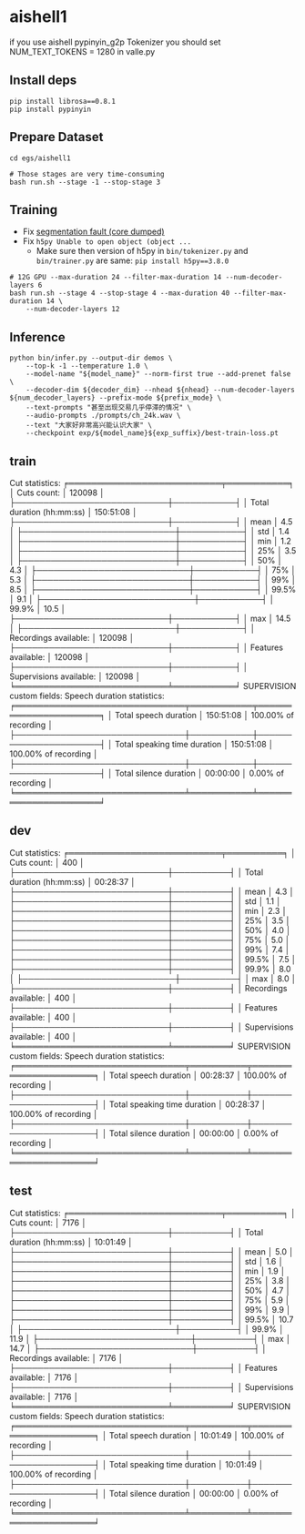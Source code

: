 # aishell1
if you use aishell pypinyin_g2p Tokenizer you should set NUM_TEXT_TOKENS = 1280 in valle.py

## Install deps
```
pip install librosa==0.8.1
pip install pypinyin
```

## Prepare Dataset
```
cd egs/aishell1

# Those stages are very time-consuming
bash run.sh --stage -1 --stop-stage 3
```


## Training
* Fix [segmentation fault (core dumped)](https://github.com/lifeiteng/vall-e#troubleshooting)
* Fix `h5py Unable to open object (object ...`
  * Make sure then version of h5py in `bin/tokenizer.py` and `bin/trainer.py` are same: `pip install h5py==3.8.0`

```
# 12G GPU --max-duration 24 --filter-max-duration 14 --num-decoder-layers 6
bash run.sh --stage 4 --stop-stage 4 --max-duration 40 --filter-max-duration 14 \
    --num-decoder-layers 12
```


## Inference

```
python bin/infer.py --output-dir demos \
    --top-k -1 --temperature 1.0 \
    --model-name "${model_name}" --norm-first true --add-prenet false \
    --decoder-dim ${decoder_dim} --nhead ${nhead} --num-decoder-layers ${num_decoder_layers} --prefix-mode ${prefix_mode} \
    --text-prompts "甚至出现交易几乎停滞的情况" \
    --audio-prompts ./prompts/ch_24k.wav \
    --text "大家好非常高兴能认识大家" \
    --checkpoint exp/${model_name}${exp_suffix}/best-train-loss.pt
```
##  train
Cut statistics:
╒═══════════════════════════╤═══════════╕
│ Cuts count:               │ 120098    │
├───────────────────────────┼───────────┤
│ Total duration (hh:mm:ss) │ 150:51:08 │
├───────────────────────────┼───────────┤
│ mean                      │ 4.5       │
├───────────────────────────┼───────────┤
│ std                       │ 1.4       │
├───────────────────────────┼───────────┤
│ min                       │ 1.2       │
├───────────────────────────┼───────────┤
│ 25%                       │ 3.5       │
├───────────────────────────┼───────────┤
│ 50%                       │ 4.3       │
├───────────────────────────┼───────────┤
│ 75%                       │ 5.3       │
├───────────────────────────┼───────────┤
│ 99%                       │ 8.5       │
├───────────────────────────┼───────────┤
│ 99.5%                     │ 9.1       │
├───────────────────────────┼───────────┤
│ 99.9%                     │ 10.5      │
├───────────────────────────┼───────────┤
│ max                       │ 14.5      │
├───────────────────────────┼───────────┤
│ Recordings available:     │ 120098    │
├───────────────────────────┼───────────┤
│ Features available:       │ 120098    │
├───────────────────────────┼───────────┤
│ Supervisions available:   │ 120098    │
╘═══════════════════════════╧═══════════╛
SUPERVISION custom fields:
Speech duration statistics:
╒══════════════════════════════╤═══════════╤══════════════════════╕
│ Total speech duration        │ 150:51:08 │ 100.00% of recording │
├──────────────────────────────┼───────────┼──────────────────────┤
│ Total speaking time duration │ 150:51:08 │ 100.00% of recording │
├──────────────────────────────┼───────────┼──────────────────────┤
│ Total silence duration       │ 00:00:00  │ 0.00% of recording   │
╘══════════════════════════════╧═══════════╧══════════════════════╛


##  dev
Cut statistics:
╒═══════════════════════════╤══════════╕
│ Cuts count:               │ 400      │
├───────────────────────────┼──────────┤
│ Total duration (hh:mm:ss) │ 00:28:37 │
├───────────────────────────┼──────────┤
│ mean                      │ 4.3      │
├───────────────────────────┼──────────┤
│ std                       │ 1.1      │
├───────────────────────────┼──────────┤
│ min                       │ 2.3      │
├───────────────────────────┼──────────┤
│ 25%                       │ 3.5      │
├───────────────────────────┼──────────┤
│ 50%                       │ 4.0      │
├───────────────────────────┼──────────┤
│ 75%                       │ 5.0      │
├───────────────────────────┼──────────┤
│ 99%                       │ 7.4      │
├───────────────────────────┼──────────┤
│ 99.5%                     │ 7.5      │
├───────────────────────────┼──────────┤
│ 99.9%                     │ 8.0      │
├───────────────────────────┼──────────┤
│ max                       │ 8.0      │
├───────────────────────────┼──────────┤
│ Recordings available:     │ 400      │
├───────────────────────────┼──────────┤
│ Features available:       │ 400      │
├───────────────────────────┼──────────┤
│ Supervisions available:   │ 400      │
╘═══════════════════════════╧══════════╛
SUPERVISION custom fields:
Speech duration statistics:
╒══════════════════════════════╤══════════╤══════════════════════╕
│ Total speech duration        │ 00:28:37 │ 100.00% of recording │
├──────────────────────────────┼──────────┼──────────────────────┤
│ Total speaking time duration │ 00:28:37 │ 100.00% of recording │
├──────────────────────────────┼──────────┼──────────────────────┤
│ Total silence duration       │ 00:00:00 │ 0.00% of recording   │
╘══════════════════════════════╧══════════╧══════════════════════╛


##  test
Cut statistics:
╒═══════════════════════════╤══════════╕
│ Cuts count:               │ 7176     │
├───────────────────────────┼──────────┤
│ Total duration (hh:mm:ss) │ 10:01:49 │
├───────────────────────────┼──────────┤
│ mean                      │ 5.0      │
├───────────────────────────┼──────────┤
│ std                       │ 1.6      │
├───────────────────────────┼──────────┤
│ min                       │ 1.9      │
├───────────────────────────┼──────────┤
│ 25%                       │ 3.8      │
├───────────────────────────┼──────────┤
│ 50%                       │ 4.7      │
├───────────────────────────┼──────────┤
│ 75%                       │ 5.9      │
├───────────────────────────┼──────────┤
│ 99%                       │ 9.9      │
├───────────────────────────┼──────────┤
│ 99.5%                     │ 10.7     │
├───────────────────────────┼──────────┤
│ 99.9%                     │ 11.9     │
├───────────────────────────┼──────────┤
│ max                       │ 14.7     │
├───────────────────────────┼──────────┤
│ Recordings available:     │ 7176     │
├───────────────────────────┼──────────┤
│ Features available:       │ 7176     │
├───────────────────────────┼──────────┤
│ Supervisions available:   │ 7176     │
╘═══════════════════════════╧══════════╛
SUPERVISION custom fields:
Speech duration statistics:
╒══════════════════════════════╤══════════╤══════════════════════╕
│ Total speech duration        │ 10:01:49 │ 100.00% of recording │
├──────────────────────────────┼──────────┼──────────────────────┤
│ Total speaking time duration │ 10:01:49 │ 100.00% of recording │
├──────────────────────────────┼──────────┼──────────────────────┤
│ Total silence duration       │ 00:00:00 │ 0.00% of recording   │
╘══════════════════════════════╧══════════╧══════════════════════╛
